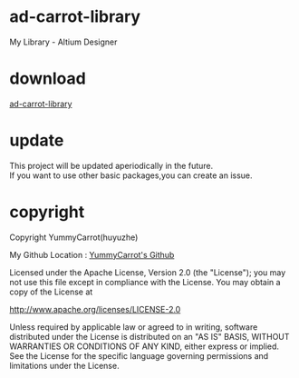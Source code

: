 # ad-carrot-library
My Library - Altium Designer

# download 
[ad-carrot-library](https://github.com/CRThu/ad-carrot-library/tree/master/library)
    
# update  
This project will be updated aperiodically in the future.  
If you want to use other basic packages,you can create an issue.  

# copyright

Copyright YummyCarrot(huyuzhe)  

My Github Location : [YummyCarrot's Github](https://github.com/CRThu)

Licensed under the Apache License, Version 2.0 (the "License");
you may not use this file except in compliance with the License.
You may obtain a copy of the License at

http://www.apache.org/licenses/LICENSE-2.0

Unless required by applicable law or agreed to in writing, software
distributed under the License is distributed on an "AS IS" BASIS,
WITHOUT WARRANTIES OR CONDITIONS OF ANY KIND, either express or implied.
See the License for the specific language governing permissions and
limitations under the License.
